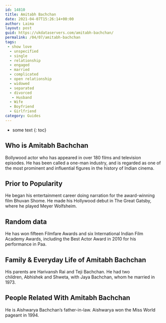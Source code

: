 ```yaml
---
id: 14810
title: Amitabh Bachchan
date: 2021-04-07T15:26:14+00:00
author: Laima
layout: post
guid: https://ukdataservers.com/amitabh-bachchan/
permalink: /04/07/amitabh-bachchan
tags:
 - show love
  - unspecified
  - single
  - relationship
  - engaged
  - married
  - complicated
  - open relationship
  - widowed
  - separated
  - divorced
   - Husband
  - Wife
  - Boyfriend
  - Girlfriend
category: Guides
---
```


* some text
{: toc}


## Who is Amitabh Bachchan
                  
                  
                  
Bollywood actor who has appeared in over 180 films and television episodes. He has been called a one-man industry, and is regarded as one of the most prominent and influential figures in the history of Indian cinema.
                  
              
            
              
            
                
                
                
## Prior to Popularity
                  
                  
                  
He began his entertainment career doing narration for the award-winning film Bhuvan Shome. He made his Hollywood debut in The Great Gatsby, where he played Meyer Wolfsheim.
                  
              
            
              
            
                
                
                
## Random data
                  
                  
                  
He has won fifteen Filmfare Awards and six International Indian Film Academy Awards, including the Best Actor Award in 2010 for his performance in Paa.
                  
              
            
              
            
                
                
                
## Family & Everyday Life of Amitabh Bachchan
                  
                  
                  
His parents are Harivansh Rai and Teji Bachchan. He had two children, Abhishek and Shweta, with Jaya Bachchan, whom he married in 1973.
                  
              
            
              
            
                
                
                
## People Related With Amitabh Bachchan
                  
                  
                  
He is Aishwarya Bachchan&#8217;s father-in-law. Aishwarya won the Miss World pageant in 1994.
                  
              
            
              
            
                
              
            
              
              
            
            
              
            
          
          
          